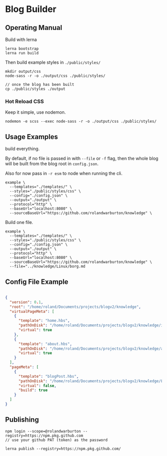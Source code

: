 # Blog Builder

## Operating Manual

Build with lerna

```none
lerna bootstrap
lerna run build
```

Then build example styles in `./public/styles/`

```none
mkdir output/css
node-sass -r -o ./output/css ./public/styles/

// once the blog has been built
cp ./public/styles ./output
```

### Hot Reload CSS

Keep it simple, use nodemon.

```none
nodemon -e scss --exec node-sass -r -o ./output/css ./public/styles/
```

## Usage Examples

build everything.

By default, if no file is passed in with `--file` or `-f` flag,
then the whole blog will be built from the blog root in `config.json`.

Also for now pass in `-r esm` to node when running the cli.

```none
example \
  --templates="./templates/" \
  --styles="./public/styles/css" \
  --config="./config.json" \
  --output="./output" \
  --protocol="http" \
  --baseUrl="localhost:8080" \
  --sourceBaseUrl="https://github.com/rolandwarburton/knowledge" \
```

Build one file.

```none
example \
  --templates="./templates/" \
  --styles="./public/styles/css" \
  --config="./config.json" \
  --output="./output" \
  --protocol="http" \
  --baseUrl="localhost:8080" \
  --sourceBaseUrl="https://github.com/rolandwarburton/knowledge" \
  --file="../knowledge/Linux/borg.md
```

## Config File Example

```json

{
  "version": 0.1,
  "root": "/home/roland/Documents/projects/blogv2/knowledge",
  "virtualPageMeta": [
    {
      "template": "home.hbs",
      "pathOnDisk": "/home/roland/Documents/projects/blogv2/knowledge/index.md",
      "virtual": true
    },
    {
      "template": "about.hbs",
      "pathOnDisk": "/home/roland/Documents/projects/blogv2/knowledge/about.md",
      "virtual": true
    }
  ],
  "pageMeta": [
    {
      "template": "blogPost.hbs",
      "pathOnDisk": "/home/roland/Documents/projects/blogv2/knowledge/Linux/xfce install notes.md",
      "virtual": false,
      "build": true
    }
  ]
}
```

## Publishing

```none
npm login --scope=@rolandwarburton --registry=https://npm.pkg.github.com
// use your github PAT (token) as the password

lerna publish --registry=https://npm.pkg.github.com/
```

